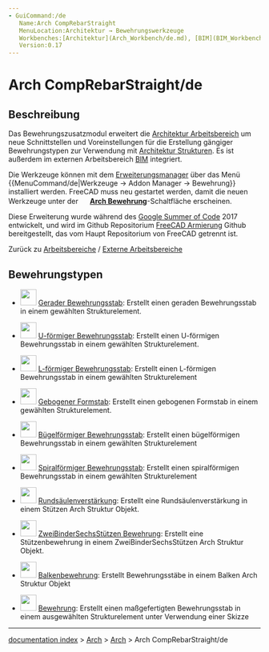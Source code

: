 ```yaml
---
- GuiCommand:/de
   Name:Arch CompRebarStraight
   MenuLocation:Architektur → Bewehrungswerkzeuge
   Workbenches:[Architektur](Arch_Workbench/de.md), [BIM](BIM_Workbench/de.md)
   Version:0.17
---
```


# Arch CompRebarStraight/de

## Beschreibung

Das Bewehrungszusatzmodul erweitert die [Architektur Arbeitsbereich](Arch_Workbench/de.md) um neue Schnittstellen und Voreinstellungen für die Erstellung gängiger Bewehrungstypen zur Verwendung mit [Architektur Strukturen](Arch_Structure/de.md). Es ist außerdem im externen Arbeitsbereich [BIM](BIM_Workbench/de.md) integriert.

Die Werkzeuge können mit dem [Erweiterungsmanager](Addon_Manager/de.md) über das Menü {{MenuCommand/de|Werkzeuge → Addon Manager → Bewehrung}} installiert werden. FreeCAD muss neu gestartet werden, damit die neuen Werkzeuge unter der **<img src="images/Arch_CompRebarStraight.svg" width=16px> [Arch Bewehrung](Arch_Rebar/de.md)**-Schaltfläche erscheinen.

Diese Erweiterung wurde während des [Google Summer of Code](Google_Summer_of_Code.md) 2017 entwickelt, und wird im Github Repositorium [FreeCAD Armierung](https://github.com/amrit3701/FreeCAD-Reinforcement) Github bereitgestellt, das vom Haupt Repositorium von FreeCAD getrennt ist.

Zurück zu [Arbeitsbereiche](Workbenches#External_workbenches/de.md) / [Externe Arbeitsbereiche](External_Workbenches#General/de.md)

## Bewehrungstypen

-   <img alt="" src=images/Arch_Rebar_Straight.png  style="width:32px;"> [Gerader Bewehrungsstab](Arch_Rebar_Straight/de.md): Erstellt einen geraden Bewehrungsstab in einem gewählten Strukturelement.

-   <img alt="" src=images/Arch_Rebar_UShape.png  style="width:32px;"> [U-förmiger Bewehrungsstab](Arch_Rebar_UShape/de.md): Erstellt einen U-förmigen Bewehrungsstab in einem gewählten Strukturelement.

-   <img alt="" src=images/Arch_Rebar_LShape.png  style="width:32px;"> [L-förmiger Bewehrungsstab](Arch_Rebar_LShape/de.md): Erstellt einen L-förmigen Bewehrungsstab in einem gewählten Strukturelement

-   <img alt="" src=images/Arch_Rebar_BentShape.png  style="width:32px;"> [Gebogener Formstab](Arch_Rebar_BentShape/de.md): Erstellt einen gebogenen Formstab in einem gewählten Strukturelement.

-   <img alt="" src=images/Arch_Rebar_Stirrup.png  style="width:32px;"> [Bügelförmiger Bewehrungsstab](Arch_Rebar_Stirrup/de.md): Erstellt einen bügelförmigen Bewehrungsstab in einem gewählten Strukturelement

-   <img alt="" src=images/Arch_Rebar_Helical.png  style="width:32px;"> [Spiralförmiger Bewehrungsstab](Arch_Rebar_Helical/de.md): Erstellt einen spiralförmigen Bewehrungsstab in einem gewählten Strukturelement

-   <img alt="" src=images/Arch_Rebar_ColumnReinforcement.svg  style="width:32px;"> [Rundsäulenverstärkung](Arch_Rebar_ColumnReinforcement/de.md): Erstellt eine Rundsäulenverstärkung in einem Stützen Arch Struktur Objekt.

-   <img alt="" src=images/Arch_Rebar_ColumnReinforcement.svg  style="width:32px;"> [ZweiBinderSechsStützen Bewehrung](Arch_Rebar_ColumnReinforcement_TwoTiesSixRebars/de.md): Erstellt eine Stützenbewehrung in einem ZweiBinderSechsStützen Arch Struktur Objekt.

-   <img alt="" src=images/Arch_Rebar_BeamReinforcement.svg  style="width:32px;"> [Balkenbewehrung](Arch_Rebar_BeamReinforcement/de.md): Erstellt Bewehrungsstäbe in einem Balken Arch Struktur Objekt

-   <img alt="" src=images/Arch_Rebar.svg  style="width:32px;"> [Bewehrung](Arch_Rebar/de.md): Erstellt einen maßgefertigten Bewehrungsstab in einem ausgewählten Strukturelement unter Verwendung einer Skizze

---
[documentation index](../README.md) > [Arch](Category_Arch.md) > [Arch](Arch_Workbench.md) > Arch CompRebarStraight/de
